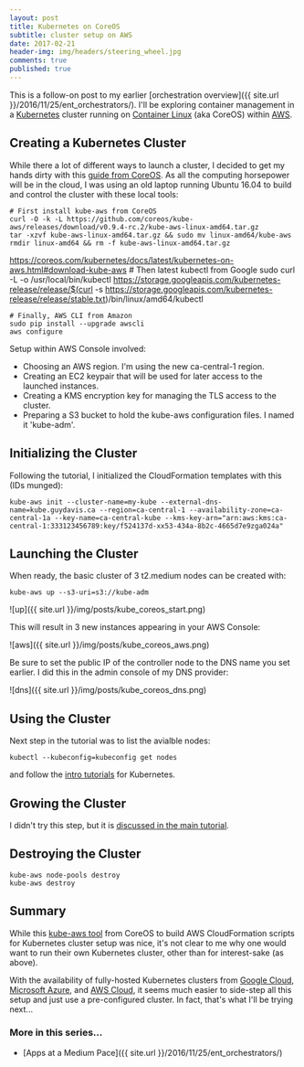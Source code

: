 ```yaml
---
layout: post
title: Kubernetes on CoreOS
subtitle: cluster setup on AWS
date: 2017-02-21
header-img: img/headers/steering_wheel.jpg
comments: true
published: true
---
```


This is a follow-on post to my earlier [orchestration overview]({{ site.url }}/2016/11/25/ent_orchestrators/).  I'll be exploring container management in a [Kubernetes](https://kubernetes.io/) cluster running on [Container Linux](https://coreos.com/os/docs/latest) (aka CoreOS) within [AWS](https://aws.amazon.com/).  

## Creating a Kubernetes Cluster
While there a lot of different ways to launch a cluster, I decided to get my hands dirty with this [guide from CoreOS](https://coreos.com/kubernetes/docs/latest/kubernetes-on-aws.html).  As all the computing horsepower will be in the cloud, I was using an old laptop running Ubuntu 16.04 to build and control the cluster with these local tools:
 
    # First install kube-aws from CoreOS
    curl -O -k -L https://github.com/coreos/kube-aws/releases/download/v0.9.4-rc.2/kube-aws-linux-amd64.tar.gz
    tar -xzvf kube-aws-linux-amd64.tar.gz && sudo mv linux-amd64/kube-aws
    rmdir linux-amd64 && rm -f kube-aws-linux-amd64.tar.gz
https://coreos.com/kubernetes/docs/latest/kubernetes-on-aws.html#download-kube-aws
    # Then latest kubectl from Google
    sudo curl -L -o /usr/local/bin/kubectl https://storage.googleapis.com/kubernetes-release/release/$(curl -s https://storage.googleapis.com/kubernetes-release/release/stable.txt)/bin/linux/amd64/kubectl

    # Finally, AWS CLI from Amazon
    sudo pip install --upgrade awscli
    aws configure

Setup within AWS Console involved:

* Choosing an AWS region.  I'm using the new ca-central-1 region.
* Creating an EC2 keypair that will be used for later access to the launched instances.
* Creating a KMS encryption key for managing the TLS access to the cluster.
* Preparing a S3 bucket to hold the kube-aws configuration files. I named it 'kube-adm'.

## Initializing the Cluster

Following the tutorial, I initialized the CloudFormation templates with this (IDs munged):

    kube-aws init --cluster-name=my-kube --external-dns-name=kube.guydavis.ca --region=ca-central-1 --availability-zone=ca-central-1a --key-name=ca-central-kube --kms-key-arn="arn:aws:kms:ca-central-1:333123456789:key/f524137d-xx53-434a-8b2c-4665d7e9zga024a"

## Launching the Cluster

When ready, the basic cluster of 3 t2.medium nodes can be created with:

    kube-aws up --s3-uri=s3://kube-adm

![up]({{ site.url }}/img/posts/kube_coreos_start.png)

This will result in 3 new instances appearing in your AWS Console:

![aws]({{ site.url }}/img/posts/kube_coreos_aws.png)

Be sure to set the public IP of the controller node to the DNS name you set earlier.  I did this in the admin console of my DNS provider:

![dns]({{ site.url }}/img/posts/kube_coreos_dns.png)

## Using the Cluster

Next step in the tutorial was to list the avialble nodes:

    kubectl --kubeconfig=kubeconfig get nodes

and follow the [intro tutorials](https://kubernetes.io/docs/user-guide/quick-start/) for Kubernetes.

## Growing the Cluster

I didn't try this step, but it is [discussed in the main tutorial](https://coreos.com/kubernetes/docs/latest/kube-aws-cluster-updates.html).

## Destroying the Cluster

    kube-aws node-pools destroy
    kube-aws destroy

## Summary
While this [kube-aws tool](https://coreos.com/kubernetes/docs/latest/kubernetes-on-aws.html#download-kube-aws) from CoreOS to build AWS CloudFormation scripts for Kubernetes cluster setup was nice, it's not clear to me why one would want to run their own Kubernetes cluster, other than for interest-sake (as above).  

With the availability of fully-hosted Kubernetes clusters from [Google Cloud](https://cloud.google.com/container-engine/),  [Microsoft Azure](https://docs.microsoft.com/en-us/azure/container-service/container-service-kubernetes-walkthrough), and [AWS Cloud](https://aws.amazon.com/quickstart/architecture/heptio-kubernetes/), it seems much easier to side-step all this setup and just use a pre-configured cluster.  In fact, that's what I'll be trying next...
 
### More in this series...
* [Apps at a Medium Pace]({{ site.url }}/2016/11/25/ent_orchestrators/)